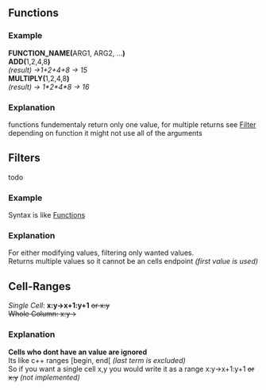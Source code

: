 
## Functions

### Example
<b>FUNCTION_NAME(</b>ARG1, ARG2, ...<b>)</b>
<br>
<b>ADD(</b>1,2,4,8<b>)</b><br> *(result) ->1+2+4+8 -> 15*
<br>
<b>MULTIPLY(</b>1,2,4,8<b>)</b> <br> *(result) -> 1\*2\*4\*8 -> 16*

### Explanation
functions fundementaly return only one value, for multiple returns see [Filter](#filters)
<br>
depending on function it might not use all of the arguments

## Filters
todo
### Example
Syntax is like [Functions](#functions)

### Explanation
For either modifying values, filtering only wanted values.
<br>
Returns multiple values so it cannot be an cells endpoint *(first value is used)*

## Cell-Ranges
*Single Cell*: **x:y->x+1:y+1** ~~or x:y~~ 
<br>
~~Whole Column: x:y->~~
<br>
### Explanation
**Cells who dont have an value are ignored**
<br>
Its like c++ ranges [begin, end[ *(last term is excluded)*
<br>
So if you want a single cell x,y you would write it as a range x:y->x+1:y+1 ~~or x:y~~ *(not implemented)*
<br>



